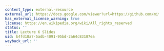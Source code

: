 ```yaml
---
content_type: external-resource
external_url: https://docs.google.com/viewer?url=https://github.com/mitmath/6S083/raw/master/lectures/06.%20Defining%20new%20types%20to%20represent%20data.pdf
has_external_license_warning: true
license: https://en.wikipedia.org/wiki/All_rights_reserved
status: ''
title: Lecture 6 Slides
uid: b4fd18a7-5adb-4091-95bd-2a64c83107ea
wayback_url: ''
---
```

